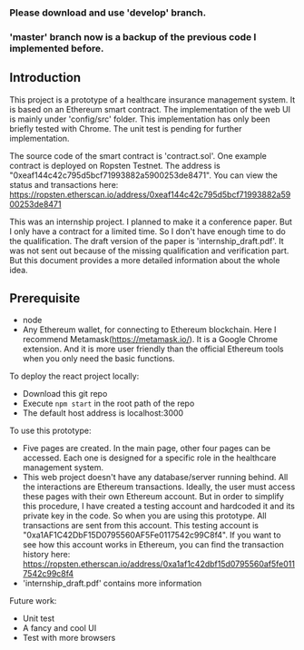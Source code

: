 ### Please download and use 'develop' branch.
### 'master' branch now is a backup of the previous code I implemented before.

## Introduction
This project is a prototype of a healthcare insurance management system. It is
based on an Ethereum smart contract.
The implementation of the web UI is mainly under 'config/src' folder. This
implementation has only been briefly tested with Chrome. The unit test is pending
for further implementation.

The source code of the smart contract is 'contract.sol'. One example contract is
deployed on Ropsten Testnet. The address is "0xeaf144c42c795d5bcf71993882a5900253de8471".
You can view the status and transactions here:
https://ropsten.etherscan.io/address/0xeaf144c42c795d5bcf71993882a5900253de8471

This was an internship project. I planned to make it a conference paper. But I
only have a contract for a limited time. So I don't have enough time to do the
qualification. The draft version of the paper is 'internship_draft.pdf'. It was
not sent out because of the missing qualification and verification part. But this
document provides a more detailed information about the whole idea.

## Prerequisite
* node
* Any Ethereum wallet, for connecting to Ethereum blockchain. Here I recommend
  Metamask(https://metamask.io/). It is a Google Chrome extension. And it is more
  user friendly than the official Ethereum tools when you only need the basic functions.

To deploy the react project locally:
* Download this git repo
* Execute `npm start` in the root path of the repo
* The default host address is localhost:3000

To use this prototype:
* Five pages are created. In the main page, other four pages can be accessed. Each
  one is designed for a specific role in the healthcare management system.
* This web project doesn't have any database/server running behind. All the interactions
  are Ethereum transactions. Ideally, the user must access these pages with their
  own Ethereum account. But in order to simplify this procedure, I have created
  a testing account and hardcoded it and its private key in the code. So when you
  are using this prototype. All transactions are sent from this account. This testing
  account is "0xa1AF1C42DbF15D0795560AF5Fe0117542c99C8f4". If you want to see how
  this account works in Ethereum, you can find the transaction history here:
  https://ropsten.etherscan.io/address/0xa1af1c42dbf15d0795560af5fe0117542c99c8f4
* 'internship_draft.pdf' contains more information

Future work:
* Unit test
* A fancy and cool UI
* Test with more browsers
